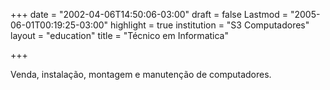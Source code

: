 +++
date = "2002-04-06T14:50:06-03:00"
draft = false
Lastmod = "2005-06-01T00:19:25-03:00"
highlight = true
institution = "S3 Computadores"
layout = "education"
title = "Técnico em Informatica"

+++

Venda, instalação, montagem e manutenção de computadores.
